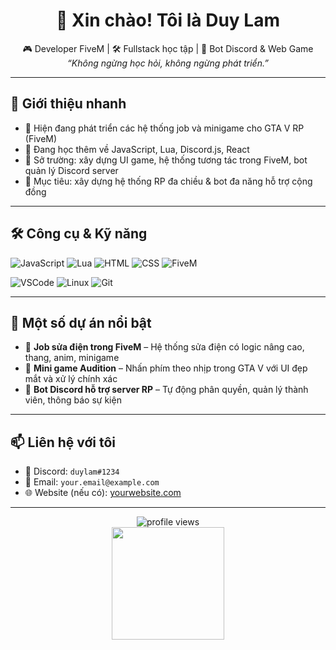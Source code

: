 <h1 align="center">👋 Xin chào! Tôi là Duy Lam</h1>

<p align="center">
  🎮 Developer FiveM | 🛠️ Fullstack học tập | 🤖 Bot Discord & Web Game <br/>
  <em>“Không ngừng học hỏi, không ngừng phát triển.”</em>
</p>

---

## 🚀 Giới thiệu nhanh

- 🔧 Hiện đang phát triển các hệ thống job và minigame cho GTA V RP (FiveM)
- 🌱 Đang học thêm về JavaScript, Lua, Discord.js, React
- 🧠 Sở trường: xây dựng UI game, hệ thống tương tác trong FiveM, bot quản lý Discord server
- 🎯 Mục tiêu: xây dựng hệ thống RP đa chiều & bot đa năng hỗ trợ cộng đồng

---

## 🛠️ Công cụ & Kỹ năng

![JavaScript](https://img.shields.io/badge/Code-JavaScript-yellow?logo=javascript)
![Lua](https://img.shields.io/badge/Code-Lua-blue?logo=lua)
![HTML](https://img.shields.io/badge/Code-HTML-orange?logo=html5)
![CSS](https://img.shields.io/badge/Code-CSS-blue?logo=css3)
![FiveM](https://img.shields.io/badge/Platform-FiveM-4b4b4b?logo=data:image/svg+xml;base64,...)

![VSCode](https://img.shields.io/badge/Editor-VSCode-007ACC?logo=visualstudiocode)
![Linux](https://img.shields.io/badge/OS-Linux-FCC624?logo=linux)
![Git](https://img.shields.io/badge/VersionControl-Git-F05032?logo=git)

---

## 📌 Một số dự án nổi bật

- 🔌 **Job sửa điện trong FiveM** – Hệ thống sửa điện có logic nâng cao, thang, anim, minigame
- 🎵 **Mini game Audition** – Nhấn phím theo nhịp trong GTA V với UI đẹp mắt và xử lý chính xác
- 🤖 **Bot Discord hỗ trợ server RP** – Tự động phân quyền, quản lý thành viên, thông báo sự kiện

---

## 📫 Liên hệ với tôi

- 💬 Discord: `duylam#1234`
- 📧 Email: `your.email@example.com`
- 🌐 Website (nếu có): [yourwebsite.com](https://yourwebsite.com)

---

<p align="center">
  <img src="https://komarev.com/ghpvc/?username=duylam&label=Lượt+truy+cập&color=blue" alt="profile views"/>
  <br/>
  <a href="https://github.com/duylam">
    <img src="https://github-readme-stats.vercel.app/api?username=duylam&show_icons=true&theme=radical" height="180"/>
  </a>
</p>
